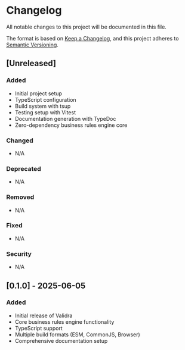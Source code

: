 # Changelog

All notable changes to this project will be documented in this file.

The format is based on [Keep a Changelog](https://keepachangelog.com/en/1.0.0/),
and this project adheres to [Semantic Versioning](https://semver.org/spec/v2.0.0.html).

## [Unreleased]

### Added
- Initial project setup
- TypeScript configuration
- Build system with tsup
- Testing setup with Vitest
- Documentation generation with TypeDoc
- Zero-dependency business rules engine core

### Changed
- N/A

### Deprecated
- N/A

### Removed
- N/A

### Fixed
- N/A

### Security
- N/A

## [0.1.0] - 2025-06-05

### Added
- Initial release of Validra
- Core business rules engine functionality
- TypeScript support
- Multiple build formats (ESM, CommonJS, Browser)
- Comprehensive documentation setup
